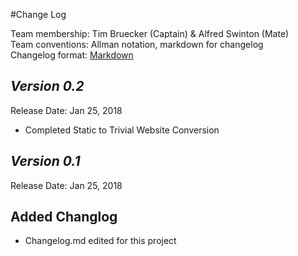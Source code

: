 #Change Log

Team membership:  Tim Bruecker (Captain) & Alfred Swinton (Mate)  
Team conventions: Allman notation, markdown for changelog  
Changelog format: [Markdown](https://github.com/adam-p/markdown-here/wiki/Markdown-Cheatsheet) 
## *Version 0.2*

Release Date: Jan 25, 2018

-   Completed Static to Trivial Website Conversion


## *Version 0.1*

Release Date: Jan 25, 2018

## Added Changlog

-   Changelog.md edited for this project
    


